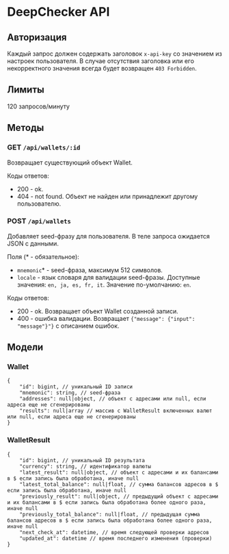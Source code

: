 # DeepChecker API

## Авторизация

Каждый запрос должен содержать заголовок `x-api-key` со значением из настроек пользователя. В случае отсутствия заголовка или его некорректного значения всегда будет возвращен `403 Forbidden`.

## Лимиты

120 запросов/минуту

## Методы

### GET `/api/wallets/:id`

Возвращает существующий объект Wallet.

Коды ответов:
- 200 - ok.
- 404 - not found. Объект не найден или принадлежит другому пользователю.

### POST `/api/wallets`

Добавляет seed-фразу для пользователя. В теле запроса ожидается JSON с данными.

Поля (* - обязательное):
- `mnemonic`* - seed-фраза, максимум 512 символов.
- `locale` - язык словаря для валидации seed-фразы. Доступные значения: `en, ja, es, fr, it`. Значение по-умолчанию: `en`.

Коды ответов:
- 200 - ok. Возвращает объект Wallet созданной записи.
- 400 - ошибка валидации. Возвращает `{"message": {"input": "message"}"}` с описанием ошибок.

## Модели

### Wallet

```
{
    "id": bigint, // уникальный ID записи
    "mnemonic": string, // seed-фраза
    "addresses": null|object, // объект с адресами или null, если адреса еще не сгенерированы
    "results": null|array // массив с WalletResult включенных валют или null, если адреса еще не сгенерированы
}
```

### WalletResult

```
{
    "id": bigint, // уникальный ID результата
    "currency": string, // идентификатор валюты
    "latest_result": null|object, // объект с адресами и их балансами в $ если запись была обработана, иначе null
    "latest_total_balance": null|float, // сумма балансов адресов в $ если запись была обработана, иначе null
    "previously_result": null|object, // предыдущий объект с адресами и их балансами в $ если запись была обработана более одного раза, иначе null
    "previously_total_balance": null|float, // предыдущая сумма балансов адресов в $ если запись была обработана более одного раза, иначе null
    "next_check_at": datetime, // время следующей проверки адресов
    "updated_at": datetime // время последнего изменения (проверки)
}
```
